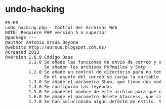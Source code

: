 # undo-hacking
<pre>
ES-ES
undo_hacking.php - Control del Archivos Web
NOTE: Requiere PHP versión 5 o superior
@package ---
@author Antonio Ursúa Bayona
@website http://aursua.blogspot.com.es/
@Created 2013
@version 1.0.0 Código Base
         1.1.0 Se añade las funciones de envío de correo y se recoge el HTML para enviarlo por correo
               Se añaden los archivos PHPmailes y Smtp
         1.2.0 Se añade un control de directorio para no tener que escribir el directorio en el que esta.
               En el asunto del correo se carga la variable HTTP_HOST
         1.3.0 Se añade el parámetro Show, que tiene dos modos 1 saca por pantalla la info y 0 o null, lo envía al correo.
         1.4.0 Se configuran las leyendas
         1.5.0 Se añade el nombre de este archivo para que no lo pille como fichero modificado recientemente "undo_hacking.php". Line 121
         1.6.0 Se añade el parametro delete_htaccess, que si es 1 elimina los archivos htaccess del directorio.
         1.7.0 Se han solucionado algún defecto de estilo. Y se añade al resultado el ID de Versión, para tener más control.
 
 
</pre>
